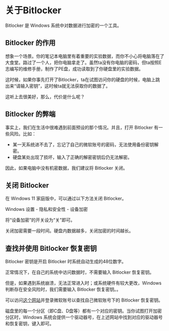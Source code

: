 # 关于Bitlocker

Bitlocker 是 Windows 系统中对数据进行加密的一个工具。

## Bitlocker 的作用

想象一个场景。你的笔记本电脑里有着重要的实验数据，而你不小心将电脑落在了大食堂。路过了一个人，把你电脑拿走了。虽然ta没有你电脑的密码，但ta按照E志编写的维修手册，制作了PE盘，成功读取到了你硬盘里的实验数据。

这时候，如果你事先打开了Bitlocker，ta在试图访问你的硬盘的时候，电脑上跳出来“请输入密钥”，这时候ta就无法获取你的数据了。

这听上去很美好，那么，代价是什么呢？

## Bitlocker 的弊端

事实上，我们在生活中很难遇到前面预设的那个情况。并且，打开 Bitlocker 有一些风险。比如：

- 某一天系统进不去了，忘记了自己的微软账号的密码，无法使用备份密钥解密。
- 硬盘某处出现了损坏，输入了正确的解密密钥后仍无法解密。

因此，如果电脑中没有机密数据，我们建议将 Bitlocker 关闭。

## 关闭 Bitlocker

在 Windows 11 家庭版中，可以通过以下方法关闭 Bitlocker。

Windows 设置 - 隐私和安全性 - 设备加密

将“设备加密”的开关设为“关”即可。

关闭加密需要一段时间。硬盘内数据越多，关闭加密的时间越长。

## 查找并使用 Bitlocker 恢复密钥

Bitlocker 密钥是开启 Bitlocker 时系统自动生成的48位数字。

正常情况下，在自己的系统中访问数据时，不需要输入 Bitlocker 恢复密钥。

但是，如果遇到系统崩溃，无法正常进入时；或系统硬件有较大更改，Windows 判断存在安全风险时，我们需要输入 Bitlocker 恢复密钥。。

可以访问[这个网站](https://aka.ms/myrecoverykey)并登录微软账号以查找自己微软账号下的 Bitlocker 恢复密钥。

磁盘里的每一个分区（即C盘、D盘等）都有一个对应的密钥。当你试图打开加密分区时，Windows 系统会提供一个驱动器号，在上述网站中找到对应的驱动器号和恢复密钥，键入即可。